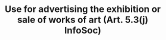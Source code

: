 ---
title: "Use for advertising the exhibition or sale of works of art (Art. 5.3(j) InfoSoc)"
short: "info53j"
draft: "false"
summary: ""
more: ""
linklaw: ""
---